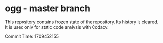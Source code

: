# ogg - master branch

This repository contains frozen state of the repository.
Its history is cleared. It is used only for static code
analysis with Codacy.

Commit Time: 1709452155